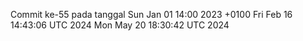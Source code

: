 Commit ke-55 pada tanggal Sun Jan 01 14:00 2023 +0100
Fri Feb 16 14:43:06 UTC 2024
Mon May 20 18:30:42 UTC 2024
